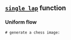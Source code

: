 ## [`single_lap`](@ref) function

### Uniform flow

```@example uniform
# generate a chess image:

```

